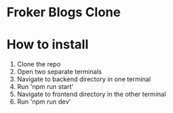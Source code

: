 # Froker Blogs Clone

# How to install

1. Clone the repo
2. Open two separate terminals
3. Navigate to backend directory in one terminal
4. Run 'npm run start'
5. Navigate to frontend directory in the other terminal
6. Run 'npm run dev'

   


